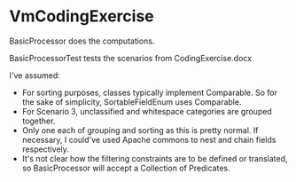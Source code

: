 # VmCodingExercise

BasicProcessor does the computations.

BasicProcessorTest tests the scenarios from CodingExercise.docx

I've assumed:
- For sorting purposes, classes typically implement Comparable. So for the sake of simplicity, SortableFieldEnum uses Comparable.
- For Scenario 3, unclassified and whitespace categories are grouped together.
- Only one each of grouping and sorting as this is pretty normal. If necessary, I could've used Apache commons to nest and chain fields respectively.
- It's not clear how the filtering constraints are to be defined or translated, so BasicProcessor will accept a Collection of Predicates.
